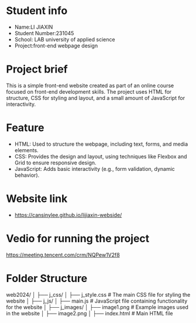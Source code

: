 # Student info

- Name:LI JIAXIN
- Student Number:231045
- School: LAB university of applied science
- Project:front-end webpage design

# Project brief

This is a simple front-end website created as part of an online course focused on front-end development skills. The project uses HTML for structure, CSS for styling and layout, and a small amount of JavaScript for interactivity.

# Feature

- HTML: Used to structure the webpage, including text, forms, and media elements.
- CSS: Provides the design and layout, using techniques like Flexbox and Grid to ensure responsive design.
- JavaScript: Adds basic interactivity (e.g., form validation, dynamic behavior).

# Website link

- https://cansinylee.github.io/lijiaxin-webside/

# Vedio for running the project

https://meeting.tencent.com/crm/NQPew1V2f8

# Folder Structure

web2024/
│
├── j_css/
│ ├── j_style.css # The main CSS file for styling the website
│
├── j_js/
│ ├── main.js # JavaScript file containing functionality for the website
│
├── j_images/
│ ├── image1.png # Example images used in the website
│ ├── image2.png
│
├── index.html # Main HTML file

#
